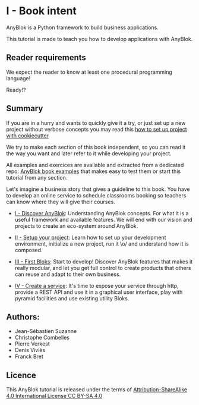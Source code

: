 # I - Book intent

AnyBlok is a Python framework to build business applications.

This tutorial is made to teach you how to develop applications with
AnyBlok.

## Reader requirements

We expect the reader to know at least one procedural programming language!

Ready!?

## Summary

If you are in a hurry and wants to quickly give it a try, or just set up a new
project without verbose concepts you may read this [how to set up project with
cookiecutter](02_project/02_cookiecutter.md)

We try to make each section of this book independent, so you can read it the 
way you want and later refer to it while developing your project.

All examples and exercices are available and extracted from a dedicated repo:
[AnyBlok book examples][anyblok_book_examples] that makes easy to test them or
start this tutorial from any section.

Let's imagine a business story that gives a guideline to this book. You have
to develop an online service to schedule classrooms booking so teachers can
know where they will give their courses.

* [I - Discover AnyBlok](01_discovery/README.md): Understanding AnyBlok
  concepts. For what it is a useful framework and available features. We will
  end with our vision and projects to create an eco-system around AnyBlok.

* [II - Setup your project](02_project/README.md): Learn how to set up your
  development environment, initialize a new project, run it \o/ and understand
  how it is composed.

* [III - First Bloks](blok/README.md): Start to develop!
  Discover AnyBlok features that makes it really modular, and let you get full
  control to create products that others can reuse and adapt to their own
  business.

* [IV - Create a service](04_service/README.md): It's time to expose your
  service through http, provide a REST API and use it in a graphical user
  interface, play with pyramid facilities and use existing utility Bloks.


## Authors:

* Jean-Sébastien Suzanne
* Christophe Combelles
* Pierre Verkest
* Denis Viviès
* Franck Bret

## Licence

This AnyBlok tutorial is released under the terms of
[Attribution-ShareAlike 4.0 International License CC BY-SA 4.0](
https://creativecommons.org/licenses/by-sa/4.0/)

[anyblok_book_examples]: https://github.com/anyblok/anyblok-book-examples
